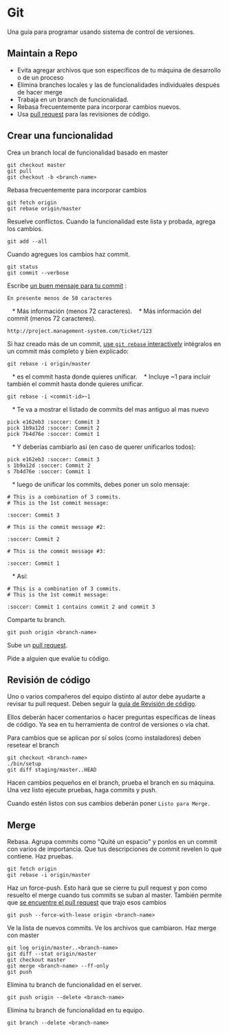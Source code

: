 Git
===

Una guía para programar usando sistema de control de versiones.

Maintain a Repo
---------------

* Evita agregar archivos que son específicos de tu máquina
	de desarrollo o de un proceso
* Elimina branches locales y las de funcionalidades individuales
	después de hacer merge
* Trabaja en un branch de funcionalidad.
* Rebasa frecuentemente para incorporar cambios nuevos.
* Usa [pull request] para las revisiones de código.

[pull request]: https://help.github.com/articles/using-pull-requests/

Crear una funcionalidad
--------------------------

Crea un branch local de funcionalidad basado en master

    git checkout master
    git pull
    git checkout -b <branch-name>

Rebasa frecuentemente para incorporar cambios

    git fetch origin
    git rebase origin/master

Resuelve conflictos. Cuando la funcionalidad este lista y probada, agrega los cambios.

    git add --all

Cuando agregues los cambios haz commit.

    git status
    git commit --verbose

Escribe [un buen mensaje para tu commit] :

    En presente menos de 50 caracteres

    * Más información (menos 72 caracteres).
    * Más información del commit (menos 72 caracteres).

    http://project.management-system.com/ticket/123

Si haz creado más de un commit,
[use `git rebase` interactively](https://help.github.com/articles/about-git-rebase/)
intégralos en un commit más completo y bien explicado:

    git rebase -i origin/master

    * <commit-id> es el commit hasta donde quieres unificar.
    * Incluye ~1 para incluir también el commit hasta donde quieres unificar.

    git rebase -i <commit-id>~1

    * Te va a mostrar el listado de commits del mas antiguo al mas nuevo

    pick e162eb3 :soccer: Commit 3
    pick 1b9a12d :soccer: Commit 2
    pick 7b4d76e :soccer: Commit 1

    * Y deberías cambiarlo así (en caso de querer unificarlos todos):

    pick e162eb3 :soccer: Commit 3
    s 1b9a12d :soccer: Commit 2
    s 7b4d76e :soccer: Commit 1

    * luego de unificar los commits, debes poner un solo mensaje:

    # This is a combination of 3 commits.
    # This is the 1st commit message:

    :soccer: Commit 3

    # This is the commit message #2:

    :soccer: Commit 2

    # This is the commit message #3:

    :soccer: Commit 1

    * Así:

    # This is a combination of 3 commits.
    # This is the 1st commit message:

    :soccer: Commit 1 contains commit 2 and commit 3

Comparte tu branch.

    git push origin <branch-name>

Sube un [pull request].

Pide a alguien que evalúe tu código.

[un buen mensaje para tu commit]: http://tbaggery.com/2008/04/19/a-note-about-git-commit-messages.html
[pull request]: https://help.github.com/articles/using-pull-requests/

Revisión de código
------------------

Uno o varios compañeros del equipo distinto al autor debe ayudarte a revisar tu pull request.
Deben seguir la [guía de Revisión de código](/code-review).

Ellos deberán hacer comentarios o hacer preguntas específicas de líneas de código.
Ya sea en tu herramienta de control de versiones o vía chat.

Para cambios que se aplican por sí solos (como instaladores) deben resetear el branch

    git checkout <branch-name>
    ./bin/setup
    git diff staging/master..HEAD

Hacen cambios pequeños en el branch, prueba el branch en su máquina. Una vez
listo ejecute pruebas, haga commits y push.

Cuando estén listos con sus cambios deberán poner `Listo para Merge.`

Merge
-----

Rebasa. Agrupa commits como "Quité un espacio" y ponlos en un commit
con varios de importancia. Que tus descripciones de commit revelen lo que contiene.
Haz pruebas.

    git fetch origin
    git rebase -i origin/master

Haz un force-push. Esto hará que se cierre tu pull request y pon como resuelto el merge
cuando tus commits se suban al master. También permite que [se encuentre el pull request]
que trajo esos cambios

    git push --force-with-lease origin <branch-name>

Ve la lista de nuevos commits. Ve los archivos que cambiaron. Haz merge con master

    git log origin/master..<branch-name>
    git diff --stat origin/master
    git checkout master
    git merge <branch-name> --ff-only
    git push

Elimina tu branch de funcionalidad en el server.

    git push origin --delete <branch-name>

Elimina tu branch de funcionalidad en tu equipo.

    git branch --delete <branch-name>

[se encuentre el pull request]: http://stackoverflow.com/a/17819027

